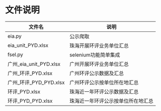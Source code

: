 # 文件说明
|文件名|说明|
|-|-|
|eia.py|公示爬取|
|eia_unit_PYD.xlsx|珠海开展环评业务单位汇总|
|fsel.py|selenium功能简单集成|
|广州_eia_unit_PYD.xlsx|广州开展环评业务单位汇总|
|广州_环评_PYD.xlsx|广州环评公示数据及汇总|
|广州_环评_PYD_PYD.xlsx|广州环评公示按单位所在地汇总|
|环评_PYD.xlsx|珠海近一年环评公示数据及汇总|
|环评_PYD_PYD.xlsx|珠海近一年环评公示按单位所在地汇总|
